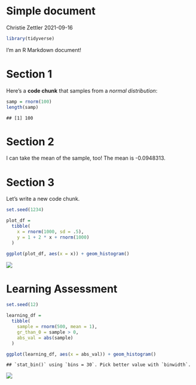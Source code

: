 Simple document
================
Christie Zettler
2021-09-16

``` r
library(tidyverse) 
```

I’m an R Markdown document!

# Section 1

Here’s a **code chunk** that samples from a *normal distribution*:

``` r
samp = rnorm(100)
length(samp)
```

    ## [1] 100

# Section 2

I can take the mean of the sample, too! The mean is -0.0948313.

# Section 3

Let’s write a new code chunk.

``` r
set.seed(1234) 

plot_df = 
  tibble(
    x = rnorm(1000, sd = .5), 
    y = 1 + 2 * x + rnorm(1000) 
  )

ggplot(plot_df, aes(x = x)) + geom_histogram()
```

![](first_rmd_files/figure-gfm/unnamed-chunk-3-1.png)<!-- -->

# Learning Assessment

``` r
set.seed(12)

learning_df = 
  tibble(
    sample = rnorm(500, mean = 1),
    gr_than_0 = sample > 0, 
    abs_val = abs(sample)
  )

ggplot(learning_df, aes(x = abs_val)) + geom_histogram()
```

    ## `stat_bin()` using `bins = 30`. Pick better value with `binwidth`.

![](first_rmd_files/figure-gfm/unnamed-chunk-4-1.png)<!-- -->
